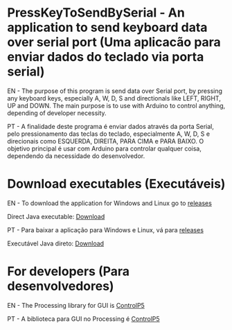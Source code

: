 # PressKeyToSendBySerial - An application to send keyboard data over serial port (Uma aplicacão para enviar dados do teclado via porta serial)

EN - The purpose of this program is send data over Serial port, by pressing any keyboard keys, especially A, W, D, S and directionals like LEFT, RIGHT, UP and DOWN. The main purpose is to use with Arduino to control anything, depending of developer necessity.

PT - A finalidade deste programa é enviar dados através da porta Serial, pelo pressionamento das teclas do teclado, especialmente A, W, D, S e direcionais como ESQUERDA, DIREITA, PARA CIMA e PARA BAIXO. O objetivo principal é usar com Arduino para controlar qualquer coisa, dependendo da necessidade do desenvolvedor.

# Download executables (Executáveis)
EN - To download the application for Windows and Linux go to [releases](https://github.com/sostenesg7/PressKeyToSendBySerial/tree/master/releases)

Direct Java executable: [Download](https://github.com/sostenesg7/PressKeyToSendBySerial/blob/master/releases/PressKeyboardToSendBySerial%5BPREFERENCIAL%5D.jar)

PT - Para baixar a aplicação para Windows e Linux, vá para [releases](https://github.com/sostenesg7/PressKeyToSendBySerial/tree/master/releases)

Executável Java direto: [Download](https://github.com/sostenesg7/PressKeyToSendBySerial/blob/master/releases/PressKeyboardToSendBySerial%5BPREFERENCIAL%5D.jar)

# For developers (Para desenvolvedores)
EN - The Processing library for GUI is [ControlP5](https://github.com/sojamo/controlp5)

PT - A biblioteca para GUI no Processing é [ControlP5](https://github.com/sojamo/controlp5) 
